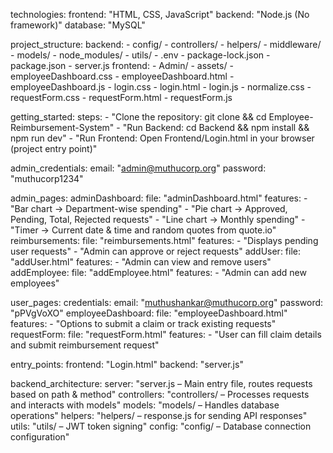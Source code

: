 technologies:
  frontend: "HTML, CSS, JavaScript"
  backend: "Node.js (No framework)"
  database: "MySQL"

project_structure:
  backend:
    - config/
    - controllers/
    - helpers/
    - middleware/
    - models/
    - node_modules/
    - utils/
    - .env
    - package-lock.json
    - package.json
    - server.js
  frontend:
    - Admin/
    - assets/
    - employeeDashboard.css
    - employeeDashboard.html
    - employeeDashboard.js
    - login.css
    - login.html
    - login.js
    - normalize.css
    - requestForm.css
    - requestForm.html
    - requestForm.js

getting_started:
  steps:
    - "Clone the repository: git clone <repository-url> && cd Employee-Reimbursement-System"
    - "Run Backend: cd Backend && npm install && npm run dev"
    - "Run Frontend: Open Frontend/Login.html in your browser (project entry point)"

admin_credentials:
  email: "admin@muthucorp.org"
  password: "muthucorp1234"

admin_pages:
  adminDashboard:
    file: "adminDashboard.html"
    features:
      - "Bar chart → Department-wise spending"
      - "Pie chart → Approved, Pending, Total, Rejected requests"
      - "Line chart → Monthly spending"
      - "Timer → Current date & time and random quotes from quote.io"
  reimbursements:
    file: "reimbursements.html"
    features:
      - "Displays pending user requests"
      - "Admin can approve or reject requests"
  addUser:
    file: "addUser.html"
    features:
      - "Admin can view and remove users"
  addEmployee:
    file: "addEmployee.html"
    features:
      - "Admin can add new employees"

user_pages:
  credentials:
    email: "muthushankar@muthucorp.org"
    password: "pPVgVoXO"
  employeeDashboard:
    file: "employeeDashboard.html"
    features:
      - "Options to submit a claim or track existing requests"
  requestForm:
    file: "requestForm.html"
    features:
      - "User can fill claim details and submit reimbursement request"

entry_points:
  frontend: "Login.html"
  backend: "server.js"

backend_architecture:
  server: "server.js – Main entry file, routes requests based on path & method"
  controllers: "controllers/ – Processes requests and interacts with models"
  models: "models/ – Handles database operations"
  helpers: "helpers/ – response.js for sending API responses"
  utils: "utils/ – JWT token signing"
  config: "config/ – Database connection configuration"
